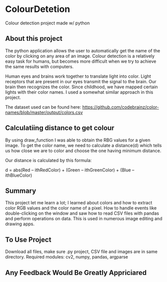# ColourDetetion #
Colour detection project made w/ python 


## About this project ##
The python application allows the user to automatically get the name of the color by clicking on any area of an image.
Colour detection is a relatively easy task for humans, but becomes more difficult when we try to achieve the same results
with computers.

Human eyes and brains work together to translate light into color. Light receptors that are present in our eyes transmit the 
signal to the brain. 
Our brain then recognizes the color. 
Since childhood, we have mapped certain lights with their color names. 
I used a somewhat similar approach in this project. 

The dataset used can be found here: https://github.com/codebrainz/color-names/blob/master/output/colors.csv

## Calculatiing distance to get colour ##
By using draw_function I was able to obtain the RBG values for a given image. 
To get the color name, we need to calculate a distance(d) which tells us how close we are to color and choose the one having minimum distance.

Our distance is calculated by this formula:

d = abs(Red – ithRedColor) + (Green – ithGreenColor) + (Blue – ithBlueColor)

## Summary ##
This project let me learn a lot; I learned about colors and how to extract color RGB values and the color name of a pixel. 
How to handle events like double-clicking on the window and saw how to read CSV files with pandas and perform operations on data.
This is used in numerous image editing and drawing apps.


## To Use Project ##
Download all files, make sure .py project, CSV file and images are in same directory.
Required modules: cv2, numpy, pandas, argparse


## Any Feedback Would Be Greatly Appriciared ##
